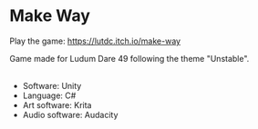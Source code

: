# Make Way

Play the game: https://lutdc.itch.io/make-way

Game made for Ludum Dare 49 following the theme "Unstable".<br><br>

<ul>
  <li> Software: Unity
  <li> Language: C#
  <li> Art software: Krita
  <li> Audio software: Audacity
<ul><br><br>
  
